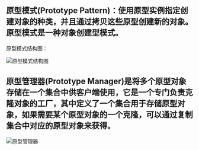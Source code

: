 ## 原型模式(Prototype  Pattern)：使用原型实例指定创建对象的种类，并且通过拷贝这些原型创建新的对象。原型模式是一种对象创建型模式。

原型模式结构图：

![原型模式结构图](http://ww1.sinaimg.cn/mw690/6ad5a571ly1g2bogzfiktj20kh09n3z5.jpg)

## 原型管理器(Prototype Manager)是将多个原型对象存储在一个集合中供客户端使用，它是一个专门负责克隆对象的工厂，其中定义了一个集合用于存储原型对象，如果需要某个原型对象的一个克隆，可以通过复制集合中对应的原型对象来获得。

![原型管理器](http://ww1.sinaimg.cn/mw690/6ad5a571ly1g2bojl89glj20iy074dgb.jpg)